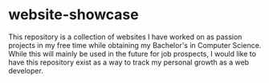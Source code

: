 # website-showcase
This repository is a collection of websites I have worked on as passion projects in my free time while obtaining my Bachelor's in Computer Science. While this will mainly be used in the future for job prospects, I would like to have this repository exist as a way to track my personal growth as a web developer.
